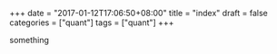 +++
date = "2017-01-12T17:06:50+08:00"
title = "index"
draft = false
categories = ["quant"]
tags = ["quant"]
+++

something